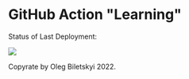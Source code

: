 # GitHub Action "Learning"

Status of Last Deployment:<br>

<img src="https://github.com/Obilcisco/Learning/workflows/My_GitHub_Actions_Part-1/badge.svg?branch=master"><br>

Copyrate by Oleg Biletskyi 2022.
